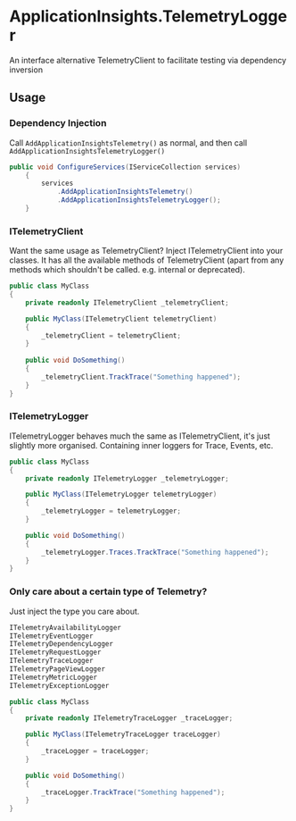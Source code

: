 # ApplicationInsights.TelemetryLogger
An interface alternative TelemetryClient to facilitate testing via dependency inversion

## Usage
### Dependency Injection

Call `AddApplicationInsightsTelemetry()` as normal, and then call `AddApplicationInsightsTelemetryLogger()`

```csharp
public void ConfigureServices(IServiceCollection services)
    {
        services
            .AddApplicationInsightsTelemetry()
            .AddApplicationInsightsTelemetryLogger();
    }
```

### ITelemetryClient
Want the same usage as TelemetryClient? Inject ITelemetryClient into your classes. It has all the available methods of TelemetryClient (apart from any methods which shouldn't be called. e.g. internal or deprecated).

```csharp
public class MyClass
{
    private readonly ITelemetryClient _telemetryClient;

    public MyClass(ITelemetryClient telemetryClient)
    {
        _telemetryClient = telemetryClient;
    }
    
    public void DoSomething()
    {
        _telemetryClient.TrackTrace("Something happened");
    }
}
```

### ITelemetryLogger
ITelemetryLogger behaves much the same as ITelemetryClient, it's just slightly more organised. Containing inner loggers for Trace, Events, etc.

```csharp
public class MyClass
{
    private readonly ITelemetryLogger _telemetryLogger;

    public MyClass(ITelemetryLogger telemetryLogger)
    {
        _telemetryLogger = telemetryLogger;
    }

    public void DoSomething()
    {
        _telemetryLogger.Traces.TrackTrace("Something happened");
    }
}
```

### Only care about a certain type of Telemetry?
Just inject the type you care about.

```csharp
ITelemetryAvailabilityLogger
ITelemetryEventLogger
ITelemetryDependencyLogger
ITelemetryRequestLogger
ITelemetryTraceLogger
ITelemetryPageViewLogger
ITelemetryMetricLogger
ITelemetryExceptionLogger
```

```csharp
public class MyClass
{
    private readonly ITelemetryTraceLogger _traceLogger;

    public MyClass(ITelemetryTraceLogger traceLogger)
    {
        _traceLogger = traceLogger;
    }

    public void DoSomething()
    {
        _traceLogger.TrackTrace("Something happened");
    }
}
```
